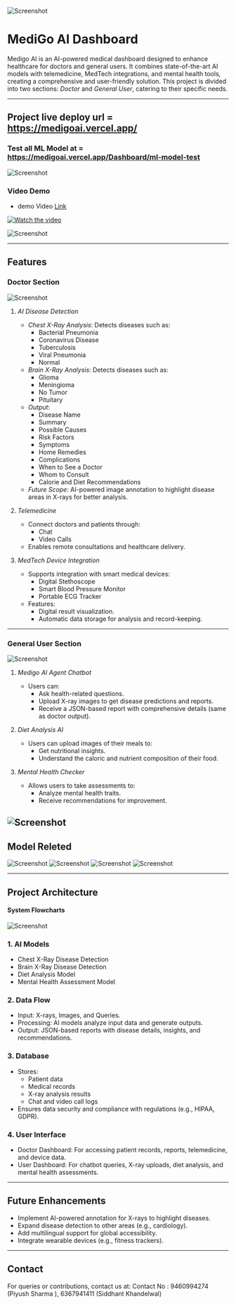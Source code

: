 ![Screenshot](test10.png)
# MediGo AI Dashboard

Medigo AI is an AI-powered medical dashboard designed to enhance healthcare for doctors and general users. 
It combines state-of-the-art AI models with telemedicine, MedTech integrations, and mental health tools, 
creating a comprehensive and user-friendly solution. This project is divided into two sections: 
*Doctor* and *General User*, catering to their specific needs.

---
## Project live deploy url = https://medigoai.vercel.app/

### Test all ML Model at = https://medigoai.vercel.app/Dashboard/ml-model-test

![Screenshot](test1.png)

### Video Demo 
- demo Video [Link](https://youtu.be/or7UiNdHYqM?si=gbNUS4hovgVTKJeY)

 [![Watch the video](image.png)](https://youtu.be/or7UiNdHYqM?si=gbNUS4hovgVTKJeY)

![Screenshot](test5.png)

---

## Features

### Doctor Section
![Screenshot](test3.png)
1. *AI Disease Detection*
   - *Chest X-Ray Analysis*: Detects diseases such as:
     - Bacterial Pneumonia
     - Coronavirus Disease
     - Tuberculosis
     - Viral Pneumonia
     - Normal
   - *Brain X-Ray Analysis*: Detects diseases such as:
     - Glioma
     - Meningioma
     - No Tumor
     - Pituitary
   - *Output*:
     - Disease Name
     - Summary
     - Possible Causes
     - Risk Factors
     - Symptoms
     - Home Remedies
     - Complications
     - When to See a Doctor
     - Whom to Consult
     - Calorie and Diet Recommendations
   - *Future Scope*: AI-powered image annotation to highlight disease areas in X-rays for better analysis.

2. *Telemedicine*
   - Connect doctors and patients through:
     - Chat
     - Video Calls
   - Enables remote consultations and healthcare delivery.

3. *MedTech Device Integration*
   - Supports integration with smart medical devices:
     - Digital Stethoscope
     - Smart Blood Pressure Monitor
     - Portable ECG Tracker
   - Features:
     - Digital result visualization.
     - Automatic data storage for analysis and record-keeping.

---

### General User Section
![Screenshot](test4.png)
1. *Medigo AI Agent Chatbot*
   - Users can:
     - Ask health-related questions.
     - Upload X-ray images to get disease predictions and reports.
     - Receive a JSON-based report with comprehensive details (same as doctor output).

2. *Diet Analysis AI*
   - Users can upload images of their meals to:
     - Get nutritional insights.
     - Understand the caloric and nutrient composition of their food.

3. *Mental Health Checker*
   - Allows users to take assessments to:
     - Analyze mental health traits.
     - Receive recommendations for improvement.

![Screenshot](test2.png)
---
## Model Releted 
![Screenshot](test6.jpg)
![Screenshot](test7.jpg)
![Screenshot](test8.jpg)
![Screenshot](test9.jpg)


---

## Project Architecture
#### System Flowcharts 
![Screenshot](flow.png)

### 1. AI Models
   - Chest X-Ray Disease Detection
   - Brain X-Ray Disease Detection
   - Diet Analysis Model
   - Mental Health Assessment Model

### 2. Data Flow
   - Input: X-rays, Images, and Queries.
   - Processing: AI models analyze input data and generate outputs.
   - Output: JSON-based reports with disease details, insights, and recommendations.

### 3. Database
   - Stores:
     - Patient data
     - Medical records
     - X-ray analysis results
     - Chat and video call logs
   - Ensures data security and compliance with regulations (e.g., HIPAA, GDPR).

### 4. User Interface
   - Doctor Dashboard: For accessing patient records, reports, telemedicine, and device data.
   - User Dashboard: For chatbot queries, X-ray uploads, diet analysis, and mental health assessments.




   

---

## Future Enhancements
- Implement AI-powered annotation for X-rays to highlight diseases.
- Expand disease detection to other areas (e.g., cardiology).
- Add multilingual support for global accessibility.
- Integrate wearable devices (e.g., fitness trackers).



---

## Contact
For queries or contributions, contact us at:
Contact No : 9460994274 (Piyush Sharma ), 6367941411 (Siddhant Khandelwal)
